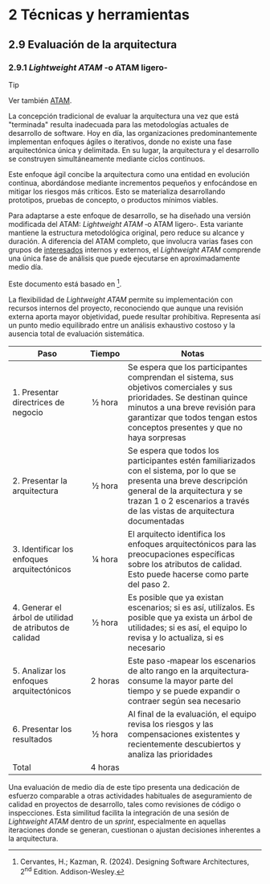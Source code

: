 
# 2 Técnicas y herramientas

## 2.9 Evaluación de la arquitectura

### 2.9.1 *Lightweight ATAM* -o ATAM ligero‑

> [!TIP]
> Ver también [ATAM](./2_10_1_ATAM.md).

La concepción tradicional de evaluar la arquitectura una vez que está
"terminada" resulta inadecuada para las metodologías actuales de desarrollo de
software. Hoy en día, las organizaciones predominantemente implementan enfoques
ágiles o iterativos, donde no existe una fase arquitectónica única y delimitada.
En su lugar, la arquitectura y el desarrollo se construyen simultáneamente
mediante ciclos continuos.

Este enfoque ágil concibe la arquitectura como una entidad en evolución
continua, abordándose mediante incrementos pequeños y enfocándose en mitigar los
riesgos más críticos. Esto se materializa desarrollando prototipos, pruebas de
concepto, o productos mínimos viables.

Para adaptarse a este enfoque de desarrollo, se ha diseñado una versión
modificada del ATAM: *Lightweight ATAM* ‑o ATAM ligero‑. Esta variante mantiene
la estructura metodológica original, pero reduce su alcance y duración. A
diferencia del ATAM completo, que involucra varias fases con grupos de
[interesados](/4_Conceptos/4_Interesado.md) internos y externos, el *Lightweight
ATAM* comprende una única fase de análisis que puede ejecutarse en
aproximadamente medio día.

Este documento está basado en [^1].

[^1]: Cervantes, H.; Kazman, R. (2024). Designing Software Architectures,
    2<sup>nd</sup> Edition. Addison-Wesley.

La flexibilidad de *Lightweight ATAM* permite su implementación con recursos
internos del proyecto, reconociendo que aunque una revisión externa aporta mayor
objetividad, puede resultar prohibitiva. Representa así un punto medio
equilibrado entre un análisis exhaustivo costoso y la ausencia total de
evaluación sistemática.

| Paso | Tiempo | Notas|
| ---- | :----: | ---- |
| 1. Presentar directrices de negocio | ½ hora | Se espera que los participantes comprendan el sistema, sus objetivos comerciales y sus prioridades. Se destinan quince minutos a una breve revisión para garantizar que todos tengan estos conceptos presentes y que no haya sorpresas |
| 2. Presentar la arquitectura | ½ hora | Se espera que todos los participantes estén familiarizados con el sistema, por lo que se presenta una breve descripción general de la arquitectura y se trazan 1 o 2 escenarios a través de las vistas de arquitectura documentadas |
| 3. Identificar los enfoques arquitectónicos | ¼ hora | El arquitecto identifica los enfoques arquitectónicos para las preocupaciones específicas sobre los atributos de calidad. Esto puede hacerse como parte del paso 2. |
| 4. Generar el árbol de utilidad de atributos de calidad | ½ hora |  Es posible que ya existan escenarios; si es así, utilízalos. Es posible que ya exista un árbol de utilidades; si es así, el equipo lo revisa y lo actualiza, si es necesario |
| 5. Analizar los enfoques arquitectónicos | 2 horas | Este paso ‑mapear los escenarios de alto rango en la arquitectura‑ consume la mayor parte del tiempo y se puede expandir o contraer según sea necesario |
| 6. Presentar los resultados | ½ hora | Al final de la evaluación, el equipo revisa los riesgos y las compensaciones existentes y recientemente descubiertos y analiza las prioridades |
| Total | 4 horas| |

Una evaluación de medio día de este tipo presenta una dedicación de esfuerzo
comparable a otras actividades habituales de aseguramiento de calidad en
proyectos de desarrollo, tales como revisiones de código o inspecciones. Esta
similitud facilita la integración de una sesión de *Lightweight ATAM* dentro de
un *sprint*, especialmente en aquellas iteraciones donde se generan, cuestionan
o ajustan decisiones inherentes a la arquitectura.
